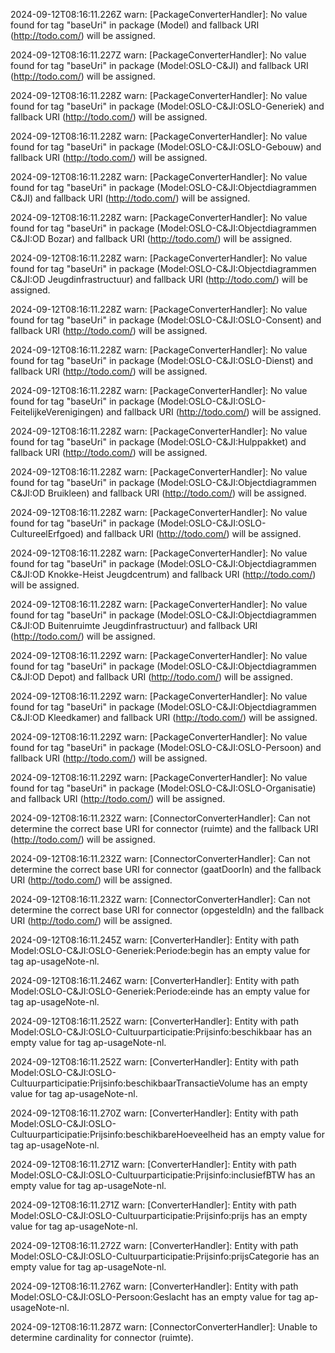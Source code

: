 2024-09-12T08:16:11.226Z warn: [PackageConverterHandler]: No value found for tag "baseUri" in package (Model) and fallback URI (http://todo.com/) will be assigned.

2024-09-12T08:16:11.227Z warn: [PackageConverterHandler]: No value found for tag "baseUri" in package (Model:OSLO-C&JI) and fallback URI (http://todo.com/) will be assigned.

2024-09-12T08:16:11.228Z warn: [PackageConverterHandler]: No value found for tag "baseUri" in package (Model:OSLO-C&JI:OSLO-Generiek) and fallback URI (http://todo.com/) will be assigned.

2024-09-12T08:16:11.228Z warn: [PackageConverterHandler]: No value found for tag "baseUri" in package (Model:OSLO-C&JI:OSLO-Gebouw) and fallback URI (http://todo.com/) will be assigned.

2024-09-12T08:16:11.228Z warn: [PackageConverterHandler]: No value found for tag "baseUri" in package (Model:OSLO-C&JI:Objectdiagrammen C&JI) and fallback URI (http://todo.com/) will be assigned.

2024-09-12T08:16:11.228Z warn: [PackageConverterHandler]: No value found for tag "baseUri" in package (Model:OSLO-C&JI:Objectdiagrammen C&JI:OD Bozar) and fallback URI (http://todo.com/) will be assigned.

2024-09-12T08:16:11.228Z warn: [PackageConverterHandler]: No value found for tag "baseUri" in package (Model:OSLO-C&JI:Objectdiagrammen C&JI:OD Jeugdinfrastructuur) and fallback URI (http://todo.com/) will be assigned.

2024-09-12T08:16:11.228Z warn: [PackageConverterHandler]: No value found for tag "baseUri" in package (Model:OSLO-C&JI:OSLO-Consent) and fallback URI (http://todo.com/) will be assigned.

2024-09-12T08:16:11.228Z warn: [PackageConverterHandler]: No value found for tag "baseUri" in package (Model:OSLO-C&JI:OSLO-Dienst) and fallback URI (http://todo.com/) will be assigned.

2024-09-12T08:16:11.228Z warn: [PackageConverterHandler]: No value found for tag "baseUri" in package (Model:OSLO-C&JI:OSLO-FeitelijkeVerenigingen) and fallback URI (http://todo.com/) will be assigned.

2024-09-12T08:16:11.228Z warn: [PackageConverterHandler]: No value found for tag "baseUri" in package (Model:OSLO-C&JI:Hulppakket) and fallback URI (http://todo.com/) will be assigned.

2024-09-12T08:16:11.228Z warn: [PackageConverterHandler]: No value found for tag "baseUri" in package (Model:OSLO-C&JI:Objectdiagrammen C&JI:OD Bruikleen) and fallback URI (http://todo.com/) will be assigned.

2024-09-12T08:16:11.228Z warn: [PackageConverterHandler]: No value found for tag "baseUri" in package (Model:OSLO-C&JI:OSLO-CultureelErfgoed) and fallback URI (http://todo.com/) will be assigned.

2024-09-12T08:16:11.228Z warn: [PackageConverterHandler]: No value found for tag "baseUri" in package (Model:OSLO-C&JI:Objectdiagrammen C&JI:OD Knokke-Heist Jeugdcentrum) and fallback URI (http://todo.com/) will be assigned.

2024-09-12T08:16:11.228Z warn: [PackageConverterHandler]: No value found for tag "baseUri" in package (Model:OSLO-C&JI:Objectdiagrammen C&JI:OD Buitenruimte Jeugdinfrastructuur) and fallback URI (http://todo.com/) will be assigned.

2024-09-12T08:16:11.229Z warn: [PackageConverterHandler]: No value found for tag "baseUri" in package (Model:OSLO-C&JI:Objectdiagrammen C&JI:OD Depot) and fallback URI (http://todo.com/) will be assigned.

2024-09-12T08:16:11.229Z warn: [PackageConverterHandler]: No value found for tag "baseUri" in package (Model:OSLO-C&JI:Objectdiagrammen C&JI:OD Kleedkamer) and fallback URI (http://todo.com/) will be assigned.

2024-09-12T08:16:11.229Z warn: [PackageConverterHandler]: No value found for tag "baseUri" in package (Model:OSLO-C&JI:OSLO-Persoon) and fallback URI (http://todo.com/) will be assigned.

2024-09-12T08:16:11.229Z warn: [PackageConverterHandler]: No value found for tag "baseUri" in package (Model:OSLO-C&JI:OSLO-Organisatie) and fallback URI (http://todo.com/) will be assigned.

2024-09-12T08:16:11.232Z warn: [ConnectorConverterHandler]: Can not determine the correct base URI for connector (ruimte) and the fallback URI (http://todo.com/) will be assigned.

2024-09-12T08:16:11.232Z warn: [ConnectorConverterHandler]: Can not determine the correct base URI for connector (gaatDoorIn) and the fallback URI (http://todo.com/) will be assigned.

2024-09-12T08:16:11.232Z warn: [ConnectorConverterHandler]: Can not determine the correct base URI for connector (opgesteldIn) and the fallback URI (http://todo.com/) will be assigned.

2024-09-12T08:16:11.245Z warn: [ConverterHandler]: Entity with path Model:OSLO-C&JI:OSLO-Generiek:Periode:begin has an empty value for tag ap-usageNote-nl.

2024-09-12T08:16:11.246Z warn: [ConverterHandler]: Entity with path Model:OSLO-C&JI:OSLO-Generiek:Periode:einde has an empty value for tag ap-usageNote-nl.

2024-09-12T08:16:11.252Z warn: [ConverterHandler]: Entity with path Model:OSLO-C&JI:OSLO-Cultuurparticipatie:Prijsinfo:beschikbaar has an empty value for tag ap-usageNote-nl.

2024-09-12T08:16:11.252Z warn: [ConverterHandler]: Entity with path Model:OSLO-C&JI:OSLO-Cultuurparticipatie:Prijsinfo:beschikbaarTransactieVolume has an empty value for tag ap-usageNote-nl.

2024-09-12T08:16:11.270Z warn: [ConverterHandler]: Entity with path Model:OSLO-C&JI:OSLO-Cultuurparticipatie:Prijsinfo:beschikbareHoeveelheid has an empty value for tag ap-usageNote-nl.

2024-09-12T08:16:11.271Z warn: [ConverterHandler]: Entity with path Model:OSLO-C&JI:OSLO-Cultuurparticipatie:Prijsinfo:inclusiefBTW has an empty value for tag ap-usageNote-nl.

2024-09-12T08:16:11.271Z warn: [ConverterHandler]: Entity with path Model:OSLO-C&JI:OSLO-Cultuurparticipatie:Prijsinfo:prijs has an empty value for tag ap-usageNote-nl.

2024-09-12T08:16:11.272Z warn: [ConverterHandler]: Entity with path Model:OSLO-C&JI:OSLO-Cultuurparticipatie:Prijsinfo:prijsCategorie has an empty value for tag ap-usageNote-nl.

2024-09-12T08:16:11.276Z warn: [ConverterHandler]: Entity with path Model:OSLO-C&JI:OSLO-Persoon:Geslacht has an empty value for tag ap-usageNote-nl.

2024-09-12T08:16:11.287Z warn: [ConnectorConverterHandler]: Unable to determine cardinality for connector (ruimte).

